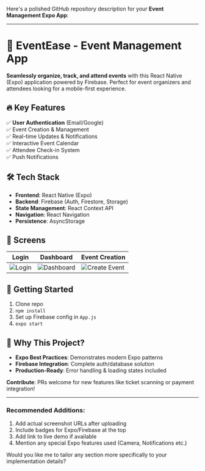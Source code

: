 Here's a polished GitHub repository description for your **Event Management Expo App**:

---

# 🎪 EventEase - Event Management App  

**Seamlessly organize, track, and attend events** with this React Native (Expo) application powered by Firebase. Perfect for event organizers and attendees looking for a mobile-first experience.

## 🔥 Key Features  
✅ **User Authentication** (Email/Google)  
✅ Event Creation & Management  
✅ Real-time Updates & Notifications  
✅ Interactive Event Calendar  
✅ Attendee Check-in System  
✅ Push Notifications  

## 🛠 Tech Stack  
- **Frontend**: React Native (Expo)  
- **Backend**: Firebase (Auth, Firestore, Storage)  
- **State Management**: React Context API  
- **Navigation**: React Navigation  
- **Persistence**: AsyncStorage  

## 📱 Screens  
| Login | Dashboard | Event Creation |  
|-------|-----------|----------------|  
| ![Login]() | ![Dashboard]() | ![Create Event]() |  

## 🚀 Getting Started  
1. Clone repo  
2. `npm install`  
3. Set up Firebase config in `App.js`  
4. `expo start`  

## 🌟 Why This Project?  
- **Expo Best Practices**: Demonstrates modern Expo patterns  
- **Firebase Integration**: Complete auth/database solution  
- **Production-Ready**: Error handling & loading states included  

**Contribute**: PRs welcome for new features like ticket scanning or payment integration!  

---

### Recommended Additions:
1. Add actual screenshot URLs after uploading
2. Include badges for Expo/Firebase at the top
3. Add link to live demo if available
4. Mention any special Expo features used (Camera, Notifications etc.)

Would you like me to tailor any section more specifically to your implementation details?
